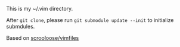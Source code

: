 This is my ~/.vim directory.

After `git clone`, please run `git submodule update --init` to initialize
submdules.

Based on [scrooloose/vimfiles](https://github.com/scrooloose/vimfiles)

